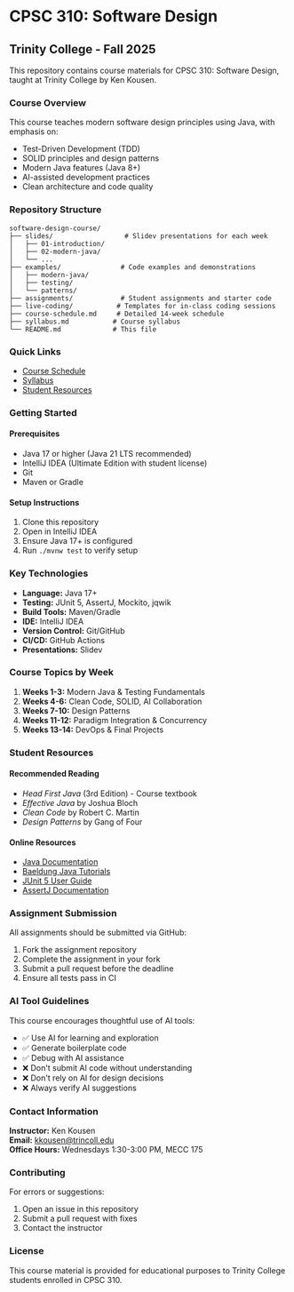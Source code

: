 # CPSC 310: Software Design
## Trinity College - Fall 2025

This repository contains course materials for CPSC 310: Software Design, taught at Trinity College by Ken Kousen.

### Course Overview

This course teaches modern software design principles using Java, with emphasis on:
- Test-Driven Development (TDD)
- SOLID principles and design patterns
- Modern Java features (Java 8+)
- AI-assisted development practices
- Clean architecture and code quality

### Repository Structure

```
software-design-course/
├── slides/                  # Slidev presentations for each week
│   ├── 01-introduction/
│   ├── 02-modern-java/
│   └── ...
├── examples/               # Code examples and demonstrations
│   ├── modern-java/
│   ├── testing/
│   └── patterns/
├── assignments/            # Student assignments and starter code
├── live-coding/           # Templates for in-class coding sessions
├── course-schedule.md     # Detailed 14-week schedule
├── syllabus.md           # Course syllabus
└── README.md             # This file
```

### Quick Links

- [Course Schedule](course-schedule.md)
- [Syllabus](syllabus.md)
- [Student Resources](#student-resources)

### Getting Started

#### Prerequisites
- Java 17 or higher (Java 21 LTS recommended)
- IntelliJ IDEA (Ultimate Edition with student license)
- Git
- Maven or Gradle

#### Setup Instructions
1. Clone this repository
2. Open in IntelliJ IDEA
3. Ensure Java 17+ is configured
4. Run `./mvnw test` to verify setup

### Key Technologies

- **Language:** Java 17+
- **Testing:** JUnit 5, AssertJ, Mockito, jqwik
- **Build Tools:** Maven/Gradle
- **IDE:** IntelliJ IDEA
- **Version Control:** Git/GitHub
- **CI/CD:** GitHub Actions
- **Presentations:** Slidev

### Course Topics by Week

1. **Weeks 1-3:** Modern Java & Testing Fundamentals
2. **Weeks 4-6:** Clean Code, SOLID, AI Collaboration
3. **Weeks 7-10:** Design Patterns
4. **Weeks 11-12:** Paradigm Integration & Concurrency
5. **Weeks 13-14:** DevOps & Final Projects

### Student Resources

#### Recommended Reading
- *Head First Java* (3rd Edition) - Course textbook
- *Effective Java* by Joshua Bloch
- *Clean Code* by Robert C. Martin
- *Design Patterns* by Gang of Four

#### Online Resources
- [Java Documentation](https://docs.oracle.com/en/java/)
- [Baeldung Java Tutorials](https://www.baeldung.com/)
- [JUnit 5 User Guide](https://junit.org/junit5/docs/current/user-guide/)
- [AssertJ Documentation](https://assertj.github.io/doc/)

### Assignment Submission

All assignments should be submitted via GitHub:
1. Fork the assignment repository
2. Complete the assignment in your fork
3. Submit a pull request before the deadline
4. Ensure all tests pass in CI

### AI Tool Guidelines

This course encourages thoughtful use of AI tools:
- ✅ Use AI for learning and exploration
- ✅ Generate boilerplate code
- ✅ Debug with AI assistance
- ❌ Don't submit AI code without understanding
- ❌ Don't rely on AI for design decisions
- ❌ Always verify AI suggestions

### Contact Information

**Instructor:** Ken Kousen  
**Email:** kkousen@trincoll.edu  
**Office Hours:** Wednesdays 1:30-3:00 PM, MECC 175

### Contributing

For errors or suggestions:
1. Open an issue in this repository
2. Submit a pull request with fixes
3. Contact the instructor

### License

This course material is provided for educational purposes to Trinity College students enrolled in CPSC 310.